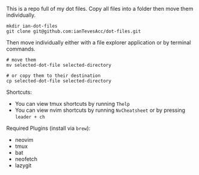 This is a repo full of my dot files. Copy all files into a folder then move them individually.

```terminal
mkdir ian-dot-files
git clone git@github.com:ianTevesAcc/dot-files.git
```

Then move individually either with a file explorer application or by terminal commands.

```terminal
# move them
mv selected-dot-file selected-directory

# or copy them to their destination
cp selected-dot-file selected-directory
```

Shortcuts:
- You can view tmux shortcuts by running `Thelp`
- You can view nvim shortcuts by running `NvCheatsheet` or by pressing `leader + ch`

Required Plugins (install via `brew`):
- neovim
- tmux
- bat
- neofetch
- lazygit

